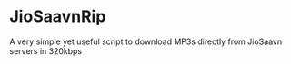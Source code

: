 # JioSaavnRip
A very simple yet useful script to download MP3s directly from JioSaavn servers in 320kbps

